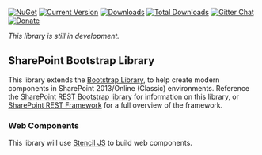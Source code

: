 [![NuGet](https://img.shields.io/nuget/v/gd-sprest-bs.svg)](https://www.nuget.org/packages/gd-sprest-bs/) [![Current Version](https://badge.fury.io/js/gd-sprest-bs.svg)](https://www.npmjs.com/package/gd-sprest-bs) [![Downloads](https://img.shields.io/npm/dm/gd-sprest-bs.svg)](https://www.npmjs.com/package/gd-sprest-bs) [![Total Downloads](https://img.shields.io/npm/dt/gd-sprest-bs.svg)](https://www.npmjs.com/package/gd-sprest-bs) [![Gitter Chat](https://badges.gitter.im/gitterHQ/gitter.png)](https://gitter.im/gd-sprest/Lobby) [![Donate](https://img.shields.io/badge/Donate-PayPal-green.svg)](https://paypal.me/Dattabase)

_This library is still in development._

## SharePoint Bootstrap Library

This library extends the [Bootstrap Library](https://getbootstrap.com/), to help create modern components in SharePoint 2013/Online (Classic) environments. Reference the [SharePoint REST Bootstrap library](https://gunjandatta.github.io/bs) for information on this library, or [SharePoint REST Framework](https://gunjandatta.github.io) for a full overview of the framework.

### Web Components

This library will use [Stencil JS](https://stenciljs.com/) to build web components.